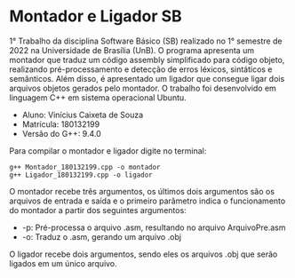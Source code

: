 # Montador e Ligador SB
1° Trabalho da disciplina Software Básico (SB) realizado no 1° semestre de 2022 na Universidade de Brasília (UnB).
O programa apresenta um montador que traduz um código assembly simplificado para código objeto, realizando pré-processamento e detecção de erros léxicos, sintáticos e semânticos. Além disso, é apresentado um ligador que consegue ligar dois arquivos objetos gerados pelo montador. O trabalho foi desenvolvido em linguagem C++ em sistema operacional Ubuntu.
- Aluno: Vinícius Caixeta de Souza
- Matrícula: 180132199
- Versão do G++: 9.4.0

Para compilar o montador e ligador digite no terminal:
```
g++ Montador_180132199.cpp -o montador
g++ Ligador_180132199.cpp -o ligador
```
O montador recebe três argumentos, os últimos dois argumentos são os arquivos de entrada e saída e o primeiro parâmetro indica o funcionamento do montador a partir dos seguintes argumentos:
- -p: Pré-processa o arquivo .asm, resultando no arquivo ArquivoPre.asm
- -o: Traduz o .asm, gerando um arquivo .obj

O ligador recebe dois argumentos, sendo eles os arquivos .obj que serão ligados em um único arquivo.
